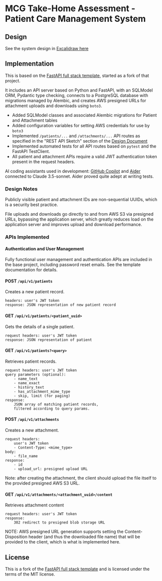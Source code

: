 # MCG Take-Home Assessment - Patient Care Management System

## Design

See the system design in [Excalidraw here](https://excalidraw.com/#json=4cLkV3RAlGQ95xFiVW1fY,QTeiqBvSWKEk77UItun2aA)

## Implementation

This is based on the [FastAPI full stack template](https://fastapi.tiangolo.com/project-generation/), started as a fork of that project.

It includes an API server based on Python and FastAPI, with an SQLModel ORM,
Pydantic type checking, connects to a PostgreSQL database with
migrations managed by Alembic, and creates AWS presigned URLs for attachment
uploads and downloads using `boto3`.

- Added SQLModel classes and associated Alembic migrations for Patient and Attachment tables
- Added configuration variables for setting AWS credentials for use by `boto3`
- Implemented `/patients/...` and `/attachments/...` API routes as specified in the "REST API Sketch" section of the [Design Document](https://excalidraw.com/#json=4cLkV3RAlGQ95xFiVW1fY,QTeiqBvSWKEk77UItun2aA)
- Implemented automated tests for all API routes based on `pytest` and the FastAPI TestClient.
- All patient and attachment APIs require a valid JWT authentication token present in the request headers.

AI coding assistants used in development: [GitHub Copilot](https://github.com/features/copilot) and [Aider](https://aider.chat) connected to Claude 3.5-sonnet. Aider proved quite adept at writing tests.

### Design Notes

Publicly visible patient and attachment IDs are non-sequential UUIDs, which is a security best practice.

File uploads and downloads go directly to and from AWS S3 via presigned URLs, bypassing the application server, which greatly reduces load on the application server and improves upload and download performance.

### APIs Implemented

#### Authentication and User Management

Fully functional user management and authentication APIs are
included in the base project, including password reset emails.
See the template documentation for details.

#### POST `/api/v1/patients`

Creates a new patient record.

    headers: user's JWT token
    response: JSON representation of new patient record

#### GET `/api/v1/patients/<patient_uuid>`

Gets the details of a single patient.

    request headers: user's JWT token
    response: JSON representation of patient

#### GET `/api/v1/patients?<query>`

Retrieves patient records.

    request headers: user's JWT token
    query parameters (optional):
        - name_text
        - name_exact
        - history_text 
        - has_attachment_mime_type
        - skip, limit (for paging)
    response:
        JSON array of matching patient records,
        filtered according to query params.

#### POST `/api/v1/attachments`

Creates a new attachment.

    request headers:
        user's JWT token
        - Content-Type: <mime_type>
    body:
        - file_name
    response:
        - id
        - upload_url: presigned upload URL

Note: after creating the attachment, the client should upload the file
itself to the provided presigned AWS S3 URL.

#### GET `/api/v1/attachments/<attachment_uuid>/content`

Retrieves attachment content

    request headers: user's JWT token
    response:
        302 redirect to presigned blob storage URL

NOTE: AWS presigned URL generation supports setting the Content-Disposition header (and thus the downloaded file name) that will be provided to the client, which is what is implemented here.

## License

This is a fork of the [FastAPI full stack template](https://fastapi.tiangolo.com/project-generation/) and is licensed under the terms of the MIT license.
